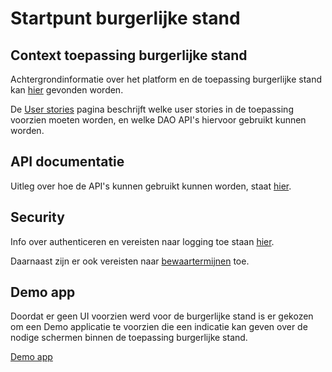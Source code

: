 # Startpunt burgerlijke stand

## Context toepassing burgerlijke stand
Achtergrondinformatie over het platform en de toepassing burgerlijke stand kan [hier](userstories/context.md) gevonden worden.

De [User stories](userstories/userstories.md) pagina beschrijft welke user stories in de toepassing voorzien moeten worden, en welke DAO API's hiervoor gebruikt kunnen worden. 

## API documentatie
Uitleg over hoe de API's kunnen gebruikt kunnen worden, staat [hier](api/README.md).

## Security
Info over authenticeren en vereisten naar logging toe staan [hier](security/README.md).

Daarnaast zijn er ook vereisten naar [bewaartermijnen](security/bewaartermijnen.md) toe.

## Demo app
Doordat er geen UI voorzien werd voor de burgerlijke stand is er gekozen om een Demo applicatie te voorzien die een indicatie kan geven over de 
nodige schermen binnen de toepassing burgerlijke stand. 

[Demo app](demo-app/README.md)
